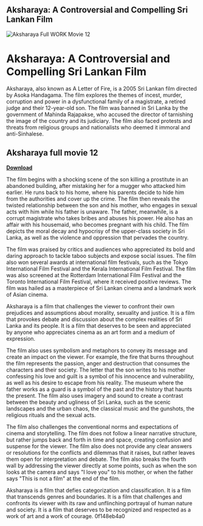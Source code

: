 ## Aksharaya: A Controversial and Compelling Sri Lankan Film

 
![Aksharaya Full WORK Movie 12](https://aksharaya.org/wp-content/uploads/2016/03/Vinay-Saynekar.jpg)

 
# Aksharaya: A Controversial and Compelling Sri Lankan Film
 
Aksharaya, also known as A Letter of Fire, is a 2005 Sri Lankan film directed by Asoka Handagama. The film explores the themes of incest, murder, corruption and power in a dysfunctional family of a magistrate, a retired judge and their 12-year-old son. The film was banned in Sri Lanka by the government of Mahinda Rajapakse, who accused the director of tarnishing the image of the country and its judiciary. The film also faced protests and threats from religious groups and nationalists who deemed it immoral and anti-Sinhalese.
 
## Aksharaya full movie 12


[**Download**](https://poitaihanew.blogspot.com/?l=2tKchq)

 
The film begins with a shocking scene of the son killing a prostitute in an abandoned building, after mistaking her for a mugger who attacked him earlier. He runs back to his home, where his parents decide to hide him from the authorities and cover up the crime. The film then reveals the twisted relationship between the son and his mother, who engages in sexual acts with him while his father is unaware. The father, meanwhile, is a corrupt magistrate who takes bribes and abuses his power. He also has an affair with his housemaid, who becomes pregnant with his child. The film depicts the moral decay and hypocrisy of the upper-class society in Sri Lanka, as well as the violence and oppression that pervades the country.
 
The film was praised by critics and audiences who appreciated its bold and daring approach to tackle taboo subjects and expose social issues. The film also won several awards at international film festivals, such as the Tokyo International Film Festival and the Kerala International Film Festival. The film was also screened at the Rotterdam International Film Festival and the Toronto International Film Festival, where it received positive reviews. The film was hailed as a masterpiece of Sri Lankan cinema and a landmark work of Asian cinema.
 
Aksharaya is a film that challenges the viewer to confront their own prejudices and assumptions about morality, sexuality and justice. It is a film that provokes debate and discussion about the complex realities of Sri Lanka and its people. It is a film that deserves to be seen and appreciated by anyone who appreciates cinema as an art form and a medium of expression.
  
The film also uses symbolism and metaphors to convey its message and create an impact on the viewer. For example, the fire that burns throughout the film represents the passion, anger and destruction that consumes the characters and their society. The letter that the son writes to his mother confessing his love and guilt is a symbol of his innocence and vulnerability, as well as his desire to escape from his reality. The museum where the father works as a guard is a symbol of the past and the history that haunts the present. The film also uses imagery and sound to create a contrast between the beauty and ugliness of Sri Lanka, such as the scenic landscapes and the urban chaos, the classical music and the gunshots, the religious rituals and the sexual acts.
 
The film also challenges the conventional norms and expectations of cinema and storytelling. The film does not follow a linear narrative structure, but rather jumps back and forth in time and space, creating confusion and suspense for the viewer. The film also does not provide any clear answers or resolutions for the conflicts and dilemmas that it raises, but rather leaves them open for interpretation and debate. The film also breaks the fourth wall by addressing the viewer directly at some points, such as when the son looks at the camera and says "I love you" to his mother, or when the father says "This is not a film" at the end of the film.
 
Aksharaya is a film that defies categorization and classification. It is a film that transcends genres and boundaries. It is a film that challenges and confronts its viewer with its raw and unflinching portrayal of human nature and society. It is a film that deserves to be recognized and respected as a work of art and a work of courage.
 0f148eb4a0
